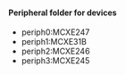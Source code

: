 #### Peripheral folder for devices
* periph0:MCXE247
* periph1:MCXE31B
* periph2:MCXE246
* periph3:MCXE245
